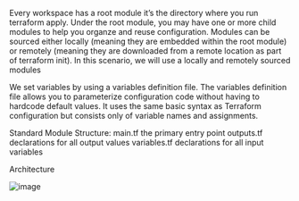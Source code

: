 Every workspace has a root module it’s the directory where you run terraform apply.
Under the root module, you may have one or more child modules to help you organze and reuse configuration. Modules can be sourced either locally (meaning they are
embedded within the root module) or remotely (meaning they are downloaded from
a remote location as part of terraform init). In this scenario, we will use a locally and remotely sourced modules


We set variables by using a variables definition file. The variables definition file allows
you to parameterize configuration code without having to hardcode default values. It
uses the same basic syntax as Terraform configuration but consists only of variable
names and assignments. 

Standard Module Structure:
  main.tf       the primary entry point
  outputs.tf    declarations for all output values
  variables.tf  declarations for all input variables
  
Architecture  

![image](https://user-images.githubusercontent.com/32632363/133883949-ef715974-2259-4417-b39c-11286b3df83b.png)


